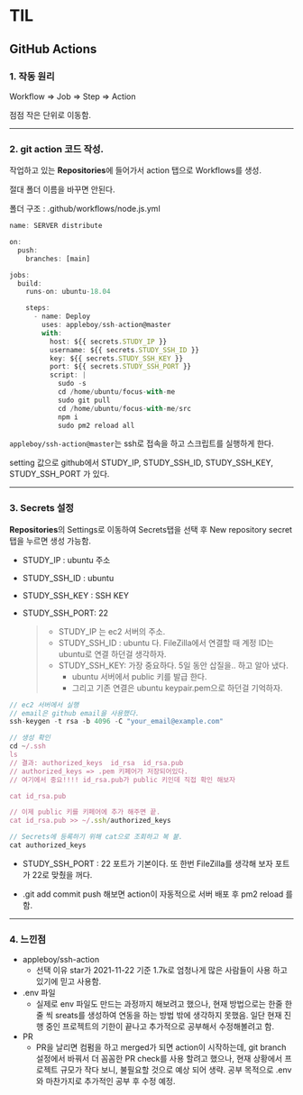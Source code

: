 # TIL

## GitHub Actions

### 1. 작동 원리

Workflow ⇒ Job ⇒ Step ⇒ Action

점점 작은 단위로 이동함.

---

### 2. git action 코드 작성.

작업하고 있는 **Repositories**에 들어가서 action 탭으로 Workflows를 생성.

절대 폴더 이름을 바꾸면 안된다.

폴더 구조 : .github/workflows/node.js.yml

```jsx
name: SERVER distribute

on:
  push:
    branches: [main]

jobs:
  build:
    runs-on: ubuntu-18.04

    steps:
      - name: Deploy
        uses: appleboy/ssh-action@master
        with:
          host: ${{ secrets.STUDY_IP }}
          username: ${{ secrets.STUDY_SSH_ID }}
          key: ${{ secrets.STUDY_SSH_KEY }}
          port: ${{ secrets.STUDY_SSH_PORT }}
          script: |
            sudo -s
            cd /home/ubuntu/focus-with-me
            sudo git pull
            cd /home/ubuntu/focus-with-me/src
            npm i
            sudo pm2 reload all
```

`appleboy/ssh-action@master`는 ssh로 접속을 하고 스크립트를 실행하게 한다.

setting 값으로 github에서 STUDY_IP, STUDY_SSH_ID, STUDY_SSH_KEY, STUDY_SSH_PORT 가 있다.

---

### 3. Secrets 설정

**Repositories**의 Settings로 이동하여 Secrets탭을 선택 후 New repository secret 탭을 누르면 생성 가능함.

- STUDY_IP : ubuntu 주소
- STUDY_SSH_ID : ubuntu
- STUDY_SSH_KEY : SSH KEY
- STUDY_SSH_PORT: 22

  > - STUDY_IP 는 ec2 서버의 주소.
  > - STUDY_SSH_ID : ubuntu 다. FileZilla에서 연결할 때 계정 ID는 ubuntu로 연결 하던걸 생각하자.
  > - STUDY_SSH_KEY:
  >   가장 중요하다. 5일 동안 삽질을.. 하고 알아 냈다.
  >   - ubuntu 서버에서 public 키를 발급 한다.
  >   - 그리고 기존 연결은 ubuntu keypair.pem으로 하던걸 기억하자.

```jsx
// ec2 서버에서 실행
// email은 github email을 사용했다.
ssh-keygen -t rsa -b 4096 -C "your_email@example.com"

// 생성 확인
cd ~/.ssh
ls
// 결과: authorized_keys  id_rsa  id_rsa.pub
// authorized_keys => .pem 키페어가 저장되어있다.
// 여기에서 중요!!!! id_rsa.pub가 public 키인데 직접 확인 해보자

cat id_rsa.pub

// 이제 public 키를 키페어에 추가 해주면 끝.
cat id_rsa.pub >> ~/.ssh/authorized_keys

// Secrets에 등록하기 위해 cat으로 조회하고 복 붙.
cat authorized_keys
```

- STUDY_SSH_PORT : 22 포트가 기본이다. 또 한번 FileZilla를 생각해 보자 포트가 22로 맞췄을 꺼다.

- .git add commit push
  해보면 action이 자동적으로 서버 배포 후 pm2 reload 를 함.

---

### 4. 느낀점

- appleboy/ssh-action
  - 선택 이유
    star가 2021-11-22 기준 1.7k로 엄청나게 많은 사람들이 사용 하고 있기에 믿고 사용함.
- .env 파일
  - 실제로 env 파일도 만드는 과정까지 해보려고 했으나, 현재 방법으로는 한줄 한줄 씩 sreats를 생성하여 연동을 하는 방법 밖에 생각하지 못했음. 일단 현재 진행 중인 프로젝트의 기한이 끝나고 추가적으로 공부해서 수정해볼려고 함.
- PR
  - PR을 날리면 컴펌을 하고 merged가 되면 action이 시작하는데, git branch 설정에서 바꿔서 더 꼼꼼한 PR check를 사용 할려고 했으나, 현재 상황에서 프로젝트 규모가 작다 보니, 불필요할 것으로 예상 되어 생략. 공부 목적으로 .env와 마찬가지로 추가적인 공부 후 수정 예정.
